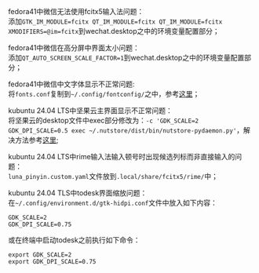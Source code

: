 fedora41中微信无法使用fcitx5输入法问题：  
添加`GTK_IM_MODULE=fcitx QT_IM_MODULE=fcitx QT_IM_MODULE=fcitx XMODIFIERS=@im=fcitx`到wechat.desktop之中的环境变量配置部分；   
    
fedora41中微信在高分屏中界面太小问题：  
添加`QT_AUTO_SCREEN_SCALE_FACTOR=1`到wechat.desktop之中的环境变量配置部分；
    
fedora41中微信中文字体显示不正常问题:  
将`fonts.conf`复制到`~/.config/fontconfig/`之中，参考[这里](https://blog.geekgo.tech/linux/flatpak-%E5%BA%94%E7%94%A8%E4%B8%AD%E6%96%87%E5%AD%97%E4%BD%93%E9%97%AE%E9%A2%98/)；

kubuntu 24.04 LTS中坚果云主界面显示不正常问题：  
将坚果云的desktop文件中exec部分修改为：`-c 'GDK_SCALE=2 GDK_DPI_SCALE=0.5 exec ~/.nutstore/dist/bin/nutstore-pydaemon.py'`，解决方法参考[这里](https://naxiro.com/posts/linux-hidpi-nutstore/);

kubuntu 24.04 LTS中rime输入法输入顿号时出现候选列标而非直接输入的问题：  
`luna_pinyin.custom.yaml`文件放到`.local/share/fcitx5/rime/`中；  

kubuntu 24.04 TLS中todesk界面缩放问题：  
在`~/.config/environment.d/gtk-hidpi.conf`文件中放入如下内容：    
```
GDK_SCALE=2
GDK_DPI_SCALE=0.75
```
或在终端中启动todesk之前执行如下命令：   
```
export GDK_SCALE=2
export GDK_DPI_SCALE=0.75
```
